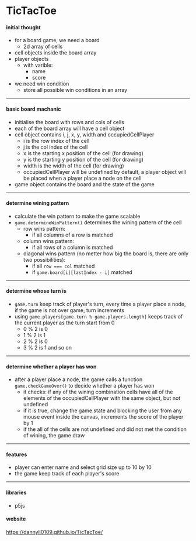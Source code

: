 # TicTacToe
#### initial thought
- for a board game, we need a board
  - 2d array of cells
- cell objects inside the board array
- player objects
  - with varible:
    - name
    - score
- we need win condition
  - store all possible win conditions in an array
---
#### basic board machanic
- initialise the board with rows and cols of cells
- each of the board array will have a cell object
- cell object contains i, j, x, y, width and occupiedCellPlayer
  - i is the row index of the cell
  - j is the col index of the cell
  - x is the starting x position of the cell (for drawing)
  - y is the starting y position of the cell (for drawing)
  - width is the width of the cell (for drawing)
  - occupiedCellPlayer will be undefined by default, a player object will be placed when a player place a node on the cell
- game object contains the board and the state of the game
---
#### determine wining pattern
- calculate the win pattern to make the game scalable
- `game.determineWinPattern()` determines the wining pattern of the cell
  - row wins pattern:
    - if all columns of a row is matched
  - column wins pattern:
    - if all rows of a column is matched
  - diagonal wins pattern (no metter how big the board is, there are only two possibilities):
    - if all `row === col` matched
    - if `game.board[i][lastIndex - i]` matched
---
#### determine whose turn is
- `game.turn` keep track of player's turn, every time a player place a node, if the game is not over game, turn increments
- using `game.players[game.turn % game.players.length]` keeps track of the current player as the turn start from 0
  - 0 % 2 is 0
  - 1 % 2 is 1
  - 2 % 2 is 0
  - 3 % 2 is 1 and so on
---
#### determine whether a player has won
- after a player place a node, the game calls a function `game.checkGameOver()` to decide whether a player has won
  - it checks: if any of the wining combination cells have all of the elements of the occupiedCellPlayer with the same object, but not undefined
  - if it is true, change the game state and blocking the user from any mouse event inside the canvas, increments the score of the player by 1
  - if the all of the cells are not undefined and did not met the condition of wining, the game draw
---
#### features
- player can enter name and select grid size up to 10 by 10
- the game keep track of each player's score
---
#### libraries
- p5js
#### website
https://dannyli0109.github.io/TicTacToe/
